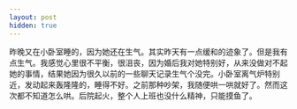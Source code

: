 ```yaml
---
layout: post
hidden: true
---
```


昨晚又在小卧室睡的，因为她还在生气。其实昨天有一点缓和的迹象了。但是我有点生气。我感觉心里很不平衡，很沮丧，因为婚后我对她特别好，从来没做对不起她的事情，结果她因为很久以前的一些聊天记录生气个没完。小卧室离气炉特别近，发动起来轰隆隆的，睡得不好。之前那种吵架，我随便哄一哄就好了。然而这次都不知道怎么哄。后院起火，整个人上班也没什么精神，只能摸鱼了。
